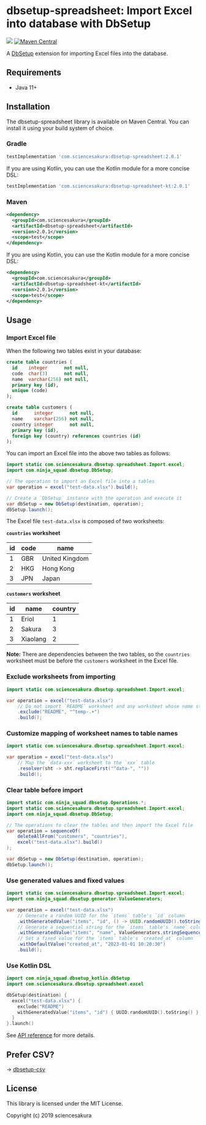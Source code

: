 # dbsetup-spreadsheet: Import Excel into database with DbSetup

![](https://github.com/sciencesakura/dbsetup-spreadsheet/actions/workflows/build.yaml/badge.svg) [![Maven Central](https://maven-badges.herokuapp.com/maven-central/com.sciencesakura/dbsetup-spreadsheet/badge.svg)](https://maven-badges.herokuapp.com/maven-central/com.sciencesakura/dbsetup-spreadsheet)

A [DbSetup](http://dbsetup.ninja-squad.com/) extension for importing Excel files into the database.

## Requirements

* Java 11+

## Installation

The dbsetup-spreadsheet library is available on Maven Central. You can install it using your build system of choice.

### Gradle

```groovy
testImplementation 'com.sciencesakura:dbsetup-spreadsheet:2.0.1'
```

If you are using Kotlin, you can use the Kotlin module for a more concise DSL:

```groovy
testImplementation 'com.sciencesakura:dbsetup-spreadsheet-kt:2.0.1'
```

### Maven

```xml
<dependency>
  <groupId>com.sciencesakura</groupId>
  <artifactId>dbsetup-spreadsheet</artifactId>
  <version>2.0.1</version>
  <scope>test</scope>
</dependency>
```

If you are using Kotlin, you can use the Kotlin module for a more concise DSL:

```xml
<dependency>
  <groupId>com.sciencesakura</groupId>
  <artifactId>dbsetup-spreadsheet-kt</artifactId>
  <version>2.0.1</version>
  <scope>test</scope>
</dependency>
```

## Usage

### Import Excel file

When the following two tables exist in your database:

```sql
create table countries (
  id    integer      not null,
  code  char(3)      not null,
  name  varchar(256) not null,
  primary key (id),
  unique (code)
);

create table customers (
  id      integer      not null,
  name    varchar(256) not null,
  country integer      not null,
  primary key (id),
  foreign key (country) references countries (id)
);
```

You can import an Excel file into the above two tables as follows:

```java
import static com.sciencesakura.dbsetup.spreadsheet.Import.excel;
import com.ninja_squad.dbsetup.DbSetup;

// The operation to import an Excel file into a tables
var operation = excel("test-data.xlsx").build();

// Create a `DbSetup` instance with the operation and execute it
var dbSetup = new DbSetup(destination, operation);
dbSetup.launch();
```

The Excel file `test-data.xlsx` is composed of two worksheets:

**`countries` worksheet**

| id | code | name           |
|----|------|----------------|
| 1  | GBR  | United Kingdom |
| 2  | HKG  | Hong Kong      |
| 3  | JPN  | Japan          |

**`customers` worksheet**

| id | name     | country |
|----|----------|---------|
| 1  | Eriol    | 1       |
| 2  | Sakura   | 3       |
| 3  | Xiaolang | 2       |

**Note:** There are dependencies between the two tables, so the `countries` worksheet must be before the `customers` worksheet in the Excel file.

### Exclude worksheets from importing

```java
import static com.sciencesakura.dbsetup.spreadsheet.Import.excel;

var operation = excel("test-data.xlsx")
    // Do not import `README` worksheet and any worksheet whose name starts with `temp-`
    .exclude("README", "^temp-.+")
    .build();
```

### Customize mapping of worksheet names to table names

```java
import static com.sciencesakura.dbsetup.spreadsheet.Import.excel;

var operation = excel("test-data.xlsx")
    // Map the `data-xxx` worksheet to the `xxx` table
    .resolver(sht -> sht.replaceFirst("^data-", ""))
    .build();
```

### Clear table before import

```java
import static com.ninja_squad.dbsetup.Operations.*;
import static com.sciencesakura.dbsetup.spreadsheet.Import.excel;
import com.ninja_squad.dbsetup.DbSetup;

// The operations to clear the tables and then import the Excel file
var operation = sequenceOf(
    deleteAllFrom("customers", "countries"),
    excel("test-data.xlsx").build()
);

var dbSetup = new DbSetup(destination, operation);
dbSetup.launch();
```

### Use generated values and fixed values

```java
import static com.sciencesakura.dbsetup.spreadsheet.Import.excel;
import com.ninja_squad.dbsetup.generator.ValueGenerators;

var operation = excel("test-data.xlsx")
    // Generate a random UUID for the `items` table's `id` column
    .withGeneratedValue("items", "id", () -> UUID.randomUUID().toString())
    // Generate a sequential string for the `items` table's `name` column, starting with "item-001"
    .withGeneratedValue("items", "name", ValueGenerators.stringSequence("item-").withLeftPadding(3))
    // Set a fixed value for the `items` table's `created_at` column
    .withDefaultValue("created_at", "2023-01-01 10:20:30")
    .build();
```

### Use Kotlin DSL

```kotlin
import com.ninja_squad.dbsetup_kotlin.dbSetup
import com.sciencesakura.dbsetup.spreadsheet.excel

dbSetup(destination) {
  excel("test-data.xlsx") {
    exclude("README")
    withGeneratedValue("items", "id") { UUID.randomUUID().toString() }
  }
}.launch()
```

See [API reference](https://sciencesakura.github.io/dbsetup-spreadsheet/) for more details.

## Prefer CSV?

→ [dbsetup-csv](https://github.com/sciencesakura/dbsetup-csv)

## License

This library is licensed under the MIT License.

Copyright (c) 2019 sciencesakura
